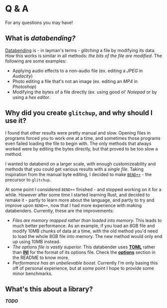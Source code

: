 # Q & A

For any questions you may have!

## What is *databending?*

[Databending](https://en.wikipedia.org/wiki/Databending) is - in layman's terms - *glitching* a file by modifying its data. How this works is similar in all methods: *the bits of the file are modified*. The following are some examples:

- Applying audio effects to a non-audio file (ex. editing a *JPEG* in *Audacity*)
- Photo editing a file that's not an image (ex. editing an *MP4* in *Photoshop*)
- Modifying the bytes of a file directly (ex. using good ol' *Notepad* or by using a *hex editor*.

## Why did you create `glitchup`, and why should I use it?

I found that other results were pretty manual and slow. Opening files in programs forced you to work one at a time, and sometimes those programs even failed loading the file to begin with. The only methods that always worked were by editing the bytes directly, but that proved to be too slow a method.

I wanted to databend on a larger scale, with enough customizeability and methods that you could get various results with a *single file*. Taking inspiration from the manual byte editing, I decided to make [`BEND++`](https://github.com/Calmynt/BENDPlusPlus) - the precursor to `glitchup`.

At some point I considered `BEND++` finished - and stopped working on it for a while. However after some time I started learning Rust, and decided to remake it - partly to learn more about the language, and partly to try and improve upon `BEND++`, now that I had more experience with making databenders. Currently, these are the improvements:

- *Files are memory mapped rather than loaded into memory.* This leads to much better performance. As an example, if you load an 8GB file and modify 10MB chunks of data at a time, with the old method you'd need to load the whole 8GB file into memory. The new method would only end up using 10MB instead.
- *The options file is vastly superior.* This databender uses [**TOML**](https://github.com/toml-lang/toml) rather than [**INI**](https://en.wikipedia.org/wiki/INI_file) for the format of its options file. Check the [**options**](https://github.com/Calmynt/glitchup/blob/master/README.md#options) section in the README to know more.
- *Performance has an unbelievable boost.* Currently I'm only basing this off of personal experience, but at some point I hope to provide some minor benchmarks.

## What's this about a library?

***TODO***
